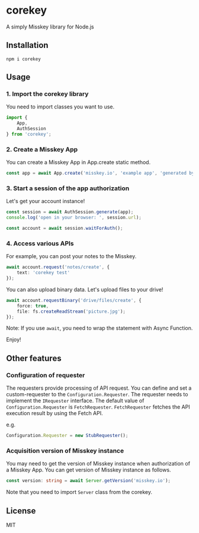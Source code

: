 # corekey
A simply Misskey library for Node.js

## Installation
```
npm i corekey
```

## Usage
### 1. Import the corekey library
You need to import classes you want to use.
```ts
import {
	App,
	AuthSession
} from 'corekey';
```

### 2. Create a Misskey App
You can create a Misskey App in App.create static method.
```ts
const app = await App.create('misskey.io', 'example app', 'generated by corekey', ['write:notes']);
```

### 3. Start a session of the app authorization
Let's get your account instance!
```ts
const session = await AuthSession.generate(app);
console.log('open in your browser: ', session.url);

const account = await session.waitForAuth();
```

### 4. Access various APIs
For example, you can post your notes to the Misskey.
```ts
await account.request('notes/create', {
	text: 'corekey test'
});
```

You can also upload binary data. Let's upload files to your drive!
```ts
await account.requestBinary('drive/files/create', {
	force: true,
	file: fs.createReadStream('picture.jpg');
});
```

Note: If you use `await`, you need to wrap the statement with Async Function.

Enjoy!

## Other features
### Configuration of requester
The requesters provide processing of API request.
You can define and set a custom-requester to the `Configuration.Requester`.
The requester needs to implement the `IRequester` interface.
The default value of `Configuration.Requester` is `FetchRequester`.
`FetchRequester` fetches the API execution result by using the Fetch API.

e.g.
```ts
Configuration.Requester = new StubRequester();
```

### Acquisition version of Misskey instance
You may need to get the version of Misskey instance when authorization of a Misskey App.
You can get version of Misskey instance as follows.
```ts
const version: string = await Server.getVersion('misskey.io');
```
Note that you need to import `Server` class from the corekey.

## License
MIT

